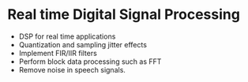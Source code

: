 # Real time Digital Signal Processing
- DSP for real time applications
- Quantization and sampling jitter effects
- Implement FIR/IIR filters
- Perform block data processing such as FFT
- Remove noise in speech signals.

